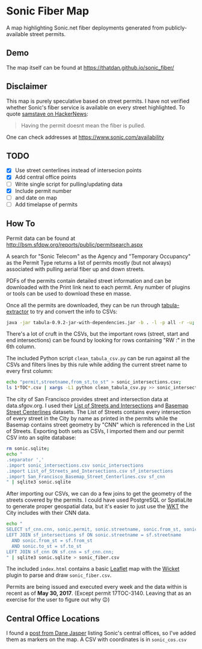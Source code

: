 # Sonic Fiber Map
A map highlighting Sonic.net fiber deployments generated from publicly-available street permits.

## Demo
The map itself can be found at https://thatdan.github.io/sonic_fiber/

## Disclaimer
This map is purely speculative based on street permits. I have not verified whether Sonic's fiber service is available on every street highlighted.
To quote [samstave on HackerNews](https://news.ycombinator.com/item?id=14427548):
> Having the permit doesnt mean the fiber is pulled.

One can check addresses at https://www.sonic.com/availability

## TODO
- [x] Use street centerlines instead of intersecion points
- [x] Add central office points
- [ ] Write single script for pulling/updating data
- [x] Include permit number
- [ ] and date on map
- [ ] Add timelapse of permits

## How To
Permit data can be found at http://bsm.sfdpw.org/reports/public/permitsearch.aspx

A search for "Sonic Telecom" as the Agency and "Temporary Occupancy" as the Permit Type returns a list of permits mostly (but not always) associated with pulling aerial fiber up and down streets.

PDFs of the permits contain detailed street information and can be downloaded with the Print link next to each permit. Any number of plugins or tools can be used to download these en masse.

Once all the permits are downloaded, they can be run through [tabula-extractor](https://github.com/tabulapdf/tabula-extractor) to try and convert the info to CSVs:
```bash
java -jar tabula-0.9.2-jar-with-dependencies.jar -b . -l -p all -r -u;
```

There's a lot of cruft in the CSVs, but the important rows (street, start and end intersections) can be found by looking for rows containing "RW :" in the 6th column.

The included Python script `clean_tabula_csv.py` can be run against all the CSVs and filters lines by this rule while adding the current street name to every first column:
```bash
echo "permit,streetname,from_st,to_st" > sonic_intersections.csv;
ls 1*TOC*.csv | xargs -L1 python clean_tabula_csv.py >> sonic_intersections.csv;
```

The city of San Francisco provides street and intersection data at data.sfgov.org.
I used their [List of Streets and Intersections](https://data.sfgov.org/Geographic-Locations-and-Boundaries/List-of-Streets-and-Intersections/pu5n-qu5c) and [Basemap Street Centerlines](https://data.sfgov.org/Geographic-Locations-and-Boundaries/San-Francisco-Basemap-Street-Centerlines/7hfy-8sz8) datasets.
The List of Streets contains every intersection of every street in the City by name as printed in the permits while the Basemap contains street geometry by "CNN" which is referenced in the List of Streets.
Exporting both sets as CSVs, I imported them and our permit CSV into an sqlite database:
```bash
rm sonic.sqlite;
echo "
.separator ','
.import sonic_intersections.csv sonic_intersections
.import List_of_Streets_and_Intersections.csv sf_intersections
.import San_Francisco_Basemap_Street_Centerlines.csv sf_cnn
" | sqlite3 sonic.sqlite
```

After importing our CSVs, we can do a few joins to get the geometry of the streets covered by the permits. I could have used PostgreSQL or SpatiaLite to generate proper geospatial data, but it's easier to just use the [WKT](https://en.wikipedia.org/wiki/Well-known_text) the City includes with their CNN data.
```bash
echo "
SELECT sf_cnn.cnn, sonic.permit, sonic.streetname, sonic.from_st, sonic.to_st, sf_cnn.geometry FROM sonic_intersections sonic
LEFT JOIN sf_intersections sf ON sonic.streetname = sf.streetname
  AND sonic.from_st = sf.from_st
  AND sonic.to_st = sf.to_st
LEFT JOIN sf_cnn ON sf.cnn = sf_cnn.cnn;
" | sqlite3 sonic.sqlite > sonic_fiber.csv
```

The included `index.html` contains a basic [Leaflet](https://leafletjs.com) map with the [Wicket](https://github.com/arthur-e/Wicket) plugin to parse and draw `sonic_fiber.csv`.

Permits are being issued and executed every week and the data within is recent as of **May 30, 2017**. (Except permit 17TOC-3140. Leaving that as an exercise for the user to figure out why :wink:)

## Central Office Locations
I found a [post from Dane Jasper](https://forums.sonic.net/viewtopic.php?f=10&t=2537&hilit=bonding&sid=439789da503651643b058d62747776b2&start=20#p16177) listing Sonic's central offices, so I've added them as markers on the map. A CSV with coordinates is in `sonic_cos.csv`


